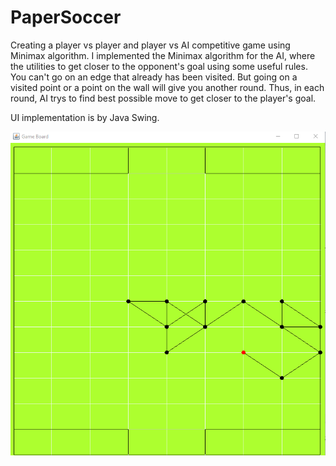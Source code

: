 # PaperSoccer
Creating a player vs player and player vs AI competitive game using Minimax algorithm. I implemented the Minimax algorithm for the AI, where the utilities to get
closer to the opponent's goal using some useful rules. You can't go on an edge that already has been visited. But going on a visited point
or a point on the wall will give you another round. Thus, in each round, AI trys to find best possible move to get closer to the player's goal.

UI implementation is by Java Swing.

![](reports/board.png)
